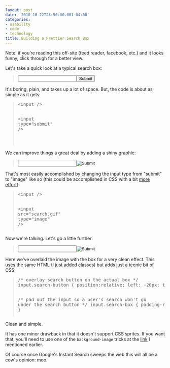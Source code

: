 ```yaml
---
layout: post
date: '2010-10-22T23:50:00.001-04:00'
categories:
- usability
- code
- technology
title: Building a Prettier Search Box
---
```



Note: if you’re reading this off-site (feed reader, facebook, etc.) and it looks funny, click through for a better view.

Let's take a quick look at a typical search box:
<blockquote> 

<input /><input type="submit" />
</blockquote>

It's boring, plain, and takes up a lot of space. But, the code is about as simple as it gets:
<blockquote>   <pre class="csharpcode"><span class="kwrd">&lt;</span><span class="html">input</span> <span class="kwrd">/&gt;

&lt;</span><span class="html">input</span> <span class="attr">type</span><span class="kwrd">=&quot;submit&quot;</span> <span class="kwrd">/&gt;

</span></pre>
</blockquote>


We can improve things a great deal by adding a shiny graphic:

<blockquote>


<input /><input src="http://lh4.ggpht.com/_IKD9WtY5kxU/TMJXvFRpXzI/AAAAAAAABG4/DU79z1bP4WU/search.gif" type="image" />
</blockquote>


That's most easily accomplished by changing the input type from &quot;submit&quot; to &quot;image&quot; like so (this could be accomplished in CSS with a bit [more effort](http://stackoverflow.com/q/195632/29)): 

<blockquote>
  <pre class="csharpcode"><span class="kwrd">&lt;</span><span class="html">input</span> <span class="kwrd">/&gt;

&lt;</span><span class="html">input</span> <span class="attr">src</span><span class="kwrd">=&quot;search.gif&quot;</span> <span class="attr">type</span><span class="kwrd">=&quot;image&quot;</span> <span class="kwrd">/&gt;</span></pre>
</blockquote>


Now we're talking. Let's go a little further:

<blockquote>


<input class="post-example-input" /><input class="post-example-go" src="http://www.bing.com/siteowner/s/siteowner/Spyglass_16x16.gif" type="image" />
</blockquote>


Here we've overlaid the image with the box for a very clean effect. This uses the same HTML (I just added classes) but adds just a teenie bit of CSS:

<blockquote>
  <pre class="csharpcode"><span class="rem">/* overlay search button on the actual box */</span>
input.search-button { position:relative; left: -20px; top:1px } 

<span class="rem">/* pad out the input so a user's search won't go under the search button */</span>
input.search-box { padding-right:20px; }</pre>
</blockquote>


Clean and simple. 


It has one minor drawback in that it doesn't support CSS sprites. If you want that, you'll need to use one of the <code>background-image</code> tricks at the [link](http://stackoverflow.com/q/195632/29) I mentioned earlier.


Of course once Google's Instant Search sweeps the web this will all be a cow's opinion: moo.